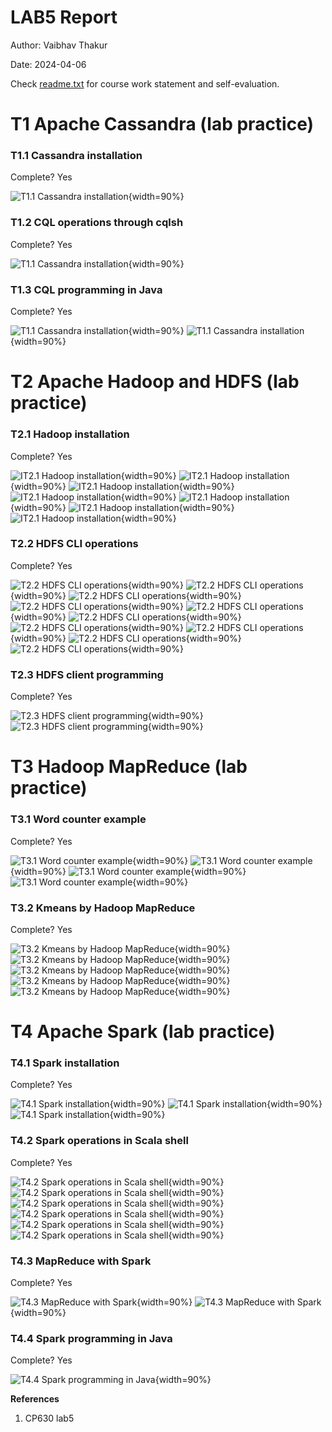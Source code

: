 # LAB5 Report

Author: Vaibhav Thakur 

Date: 2024-04-06 

Check [readme.txt](readme.txt) for course work statement and self-evaluation. 
  
# T1 Apache Cassandra (lab practice)


### T1.1 Cassandra installation
 

Complete? Yes

![T1.1 Cassandra installation](images/1.1.png){width=90%}

### T1.2 CQL operations through cqlsh
 

Complete? Yes

![T1.1 Cassandra installation](images/1.2.png){width=90%}

### T1.3 CQL programming in Java
 

Complete? Yes

![T1.1 Cassandra installation](images/1.3.png){width=90%}
![T1.1 Cassandra installation](images/1.4.png){width=90%}


# T2 Apache Hadoop and HDFS (lab practice)


### T2.1 Hadoop installation
 

Complete? Yes


![IT2.1 Hadoop installation](images/2.1.1.png){width=90%}
![IT2.1 Hadoop installation](images/2.1.2.png){width=90%}
![IT2.1 Hadoop installation](images/2.1.3.png){width=90%}
![IT2.1 Hadoop installation](images/2.1.4.png){width=90%}
![IT2.1 Hadoop installation](images/2.1.5.png){width=90%}
![IT2.1 Hadoop installation](images/2.1.6.png){width=90%}
![IT2.1 Hadoop installation](images/2.1.7.png){width=90%}


### T2.2 HDFS CLI operations
 

Complete? Yes

![T2.2 HDFS CLI operations](images/2.2.1.png){width=90%}
![T2.2 HDFS CLI operations](images/2.2.2.png){width=90%}
![T2.2 HDFS CLI operations](images/2.2.3.png){width=90%}
![T2.2 HDFS CLI operations](images/2.2.4.png){width=90%}
![T2.2 HDFS CLI operations](images/2.2.5.png){width=90%}
![T2.2 HDFS CLI operations](images/2.2.6.png){width=90%}
![T2.2 HDFS CLI operations](images/2.2.7.png){width=90%}
![T2.2 HDFS CLI operations](images/2.2.8.png){width=90%}
![T2.2 HDFS CLI operations](images/2.2.9.png){width=90%}
![T2.2 HDFS CLI operations](images/2.2.10.png){width=90%}

### T2.3 HDFS client programming
 
Complete? Yes

![T2.3 HDFS client programming](images/2.3.1.png){width=90%}
![T2.3 HDFS client programming](images/2.3.2.png){width=90%}

# T3 Hadoop MapReduce (lab practice)


### T3.1 Word counter example
 
Complete? Yes

![T3.1 Word counter example](images/3.1.1.png){width=90%}
![T3.1 Word counter example](images/3.1.2.png){width=90%}
![T3.1 Word counter example](images/3.1.3.png){width=90%}
![T3.1 Word counter example](images/3.1.4.png){width=90%}


### T3.2 Kmeans by Hadoop MapReduce
 
Complete? Yes

![T3.2 Kmeans by Hadoop MapReduce](images/3.2.1.png){width=90%}
![T3.2 Kmeans by Hadoop MapReduce](images/3.2.2.png){width=90%}
![T3.2 Kmeans by Hadoop MapReduce](images/3.2.3.png){width=90%}
![T3.2 Kmeans by Hadoop MapReduce](images/3.2.4.png){width=90%}
![T3.2 Kmeans by Hadoop MapReduce](images/3.2.5.png){width=90%}



# T4 Apache Spark (lab practice)


### T4.1 Spark installation
 

Complete? Yes



![T4.1 Spark installation](images/4.1.1.png){width=90%}
![T4.1 Spark installation](images/4.1.2.png){width=90%}
![T4.1 Spark installation](images/4.1.3.png){width=90%}

### T4.2 Spark operations in Scala shell
 
Complete? Yes

![T4.2 Spark operations in Scala shell](images/4.2.1.png){width=90%}
![T4.2 Spark operations in Scala shell](images/4.2.2.png){width=90%}
![T4.2 Spark operations in Scala shell](images/4.2.3.png){width=90%}
![T4.2 Spark operations in Scala shell](images/4.2.4.png){width=90%}
![T4.2 Spark operations in Scala shell](images/4.2.5.png){width=90%}
![T4.2 Spark operations in Scala shell](images/4.2.6.png){width=90%}

### T4.3 MapReduce with Spark
 
Complete? Yes

![T4.3 MapReduce with Spark](images/4.3.1.png){width=90%}
![T4.3 MapReduce with Spark](images/4.3.2.png){width=90%}


### T4.4 Spark programming in Java
 
Complete? Yes

![T4.4 Spark programming in Java](images/4.4.1.png){width=90%}


**References**

1. CP630 lab5
